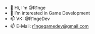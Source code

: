 - 👋 Hi, I’m @R1nge
- 👀 I’m interested in Game Development
- 📫 VK: @R1ngeDev
- 📫 E-Mail: r1ngegamedev@gmail.com
<!---
R1nge/R1nge is a ✨ special ✨ repository because its `README.md` (this file) appears on your GitHub profile.
You can click the Preview link to take a look at your changes.
--->
